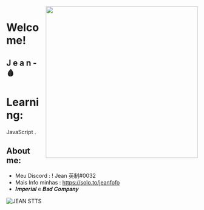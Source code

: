 

<!--
**Jean/Jean** is a :sparkles: _special_ :sparkles: repository because its `README.md` (this file) appears on your GitHub profile.

Here are some ideas to get you started:

- :telescope: I’m currently working on ...
- :seedling: I’m currently learning ...
- :people_with_bunny_ears_partying: I’m looking to collaborate on ...
- :thinking: I’m looking for help with ...
- :speech_balloon: Ask me about ...
- :mailbox: How to reach me: ...
- :smile: Pronouns: ...
- :zap: Fun fact: ...
-->

<img align="right" width="400" height="400" src="https://cdn.discordapp.com/attachments/858823842956836944/867075727840772176/Void_Design.gif">

# Welcome!

## J e a n - :drop_of_blood:

# Learning:
JavaScript . 



## About me:
- Meu Discord : ! Jean 英制#0032
- Mais Info minhas : https://solo.to/jeanfofo
- 𝑰𝒎𝒑𝒆𝒓𝒊𝒂𝒍 e 𝑩𝒂𝒅 𝑪𝒐𝒎𝒑𝒂𝒏𝒚



![JEAN STTS](https://cdn.discordapp.com/attachments/865332982579331075/873943994063786034/zoexcm_20.gif)

